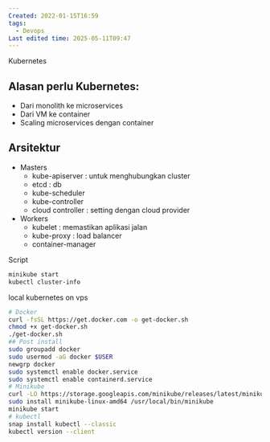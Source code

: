 ```yaml
---
Created: 2022-01-15T16:59
tags:
  - Devops
Last edited time: 2025-05-11T09:47
---
```

Kubernetes
## **Alasan perlu Kubernetes:**
- Dari monolith ke microservices
- Dari VM ke container
- Scaling microservices dengan container
## **Arsitektur**
- Masters
    - kube-apiserver : untuk menghubungkan cluster
    - etcd : db
    - kube-scheduler
    - kube-controller
    - cloud controller : setting dengan cloud provider
- Workers
    - kubelet : memastikan aplikasi jalan
    - kube-proxy : load balancer
    - container-manager
  
Script
```Bash
minikube start
kubectl cluster-info
```
local kubernetes on vps
```Bash
# Docker
curl -fsSL https://get.docker.com -o get-docker.sh
chmod +x get-docker.sh
./get-docker.sh
## Post install
sudo groupadd docker
sudo usermod -aG docker $USER
newgrp docker
sudo systemctl enable docker.service
sudo systemctl enable containerd.service
# Minikube
curl -LO https://storage.googleapis.com/minikube/releases/latest/minikube-linux-amd64
sudo install minikube-linux-amd64 /usr/local/bin/minikube
minikube start
# kubectl
snap install kubectl --classic
kubectl version --client
```